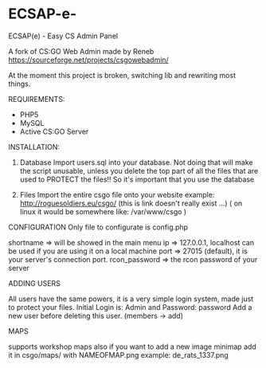 ECSAP-e-
========

ECSAP(e) - Easy CS Admin Panel

A fork of CS:GO Web Admin made by Reneb
https://sourceforge.net/projects/csgowebadmin/


At the moment this project is broken, switching lib and rewriting most things.

REQUIREMENTS:
- PHP5
- MySQL
- Active CS:GO Server

INSTALLATION:

1) Database
Import users.sql into your database.
Not doing that will make the script unusable, unless you delete the top part of all the files that are used to PROTECT the files!!
So it's important that you use the database

2) Files
Import the entire csgo file onto your website example:
http://roguesoldiers.eu/csgo/ (this is link doesn't really exist ...)
( on linux it would be somewhere like: /var/www/csgo )

CONFIGURATION
Only file to configurate is config.php


shortname => will be showed in the main menu
ip => 127.0.0.1, localhost can be used if you are using it on a local machine
port => 27015 (default), it is your server's connection port. 
rcon_password => the rcon password of your server

ADDING USERS

All users have the same powers, it is a very simple login system, made just to protect your files.
Initial Login is: Admin
and Password: password
Add a new user before deleting this user.
(members -> add)

MAPS

supports workshop maps also
if you want to add a new image minimap
add it in csgo/maps/
with NAMEOFMAP.png
example: de_rats_1337.png
